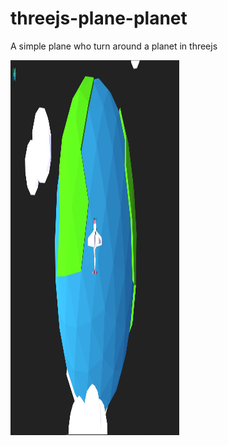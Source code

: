 # threejs-plane-planet

A simple plane who turn around a planet in threejs  

<img src="./images/screenshot.jpg" width=270 height=600>

